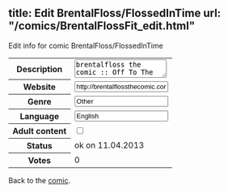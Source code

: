 title: Edit BrentalFloss/FlossedInTime
url: "/comics/BrentalFlossFit_edit.html"
---
Edit info for comic BrentalFloss/FlossedInTime

<form name="comic" action="http://gaepostmail.appengine.com/comic" name="post">
<table class="comicinfo">
<tr>
<th>Description</th><td><textarea name="description">brentalfloss the comic :: Off To The Races</textarea></td>
</tr>
<tr>
<th>Website</th><td><input type="text" name="url" value="http://brentalflossthecomic.com/fit/"/></td>
</tr>
<tr>
<th>Genre</th><td><input type="text" name="genre" value="Other"/></td>
</tr>
<tr>
<th>Language</th><td><input type="text" name="language" value="English"/></td>
</tr>
<tr>
<th>Adult content</th><td><input type="checkbox" name="adult" value="adult" /></td>
</tr>
<tr>
<th>Status</th><td>ok on 11.04.2013</td>
</tr>
<tr>
<th>Votes</th><td>0</div></td>
</tr>
</table>
</form>

Back to the [comic](/comics/BrentalFlossFit.html).
